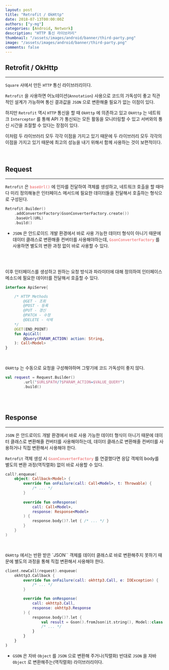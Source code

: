 ```yaml
---
layout: post
title: "Retrofit / OkHttp"
date: 2018-07-13T00:00:00Z
authors: ["y-mg"]
categories: [Android, Network]
description: "HTTP 통신 라이브러리"
thumbnail: "/assets/images/android/banner/third-party.png"
image: "/assets/images/android/banner/third-party.png"
comments: false
---
```


## Retrofit / OkHttp
***
`Square` 사에서 만든 `HTTP` 통신 라이브러리이다. 
<br/>

`Retrofit` 을 사용하면 어노테이션(`Annotation`) 사용으로 코드의 가독성이 좋고 직관적인 설계가 가능하며 통신 결과값을 `JSON` 으로 변환해줄 필요가 없는 이점이 있다.
<br/>

하지만 `Retrofit` 역시 `HTTP` 통신을 할 때 `OkHttp` 에 의존하고 있고 `OkHttp` 는 네트워크 `Interceptor` 를 통해 API 가 통신되는 모든 활동을 모니터링할 수 있고 서버와의 통신 시간을 조절할 수 있다는 장점이 있다.
<br/>

이처럼 두 라이브러리 모두 각각 이점을 가지고 있기 때문에 두 라이브러리 모두 각각의 이점을 가지고 있기 때문에 최고의 성능을 내기 위해서 함께 사용하는 것이 보편적이다.
<br/>
<br/>
<br/>



## Request
***
`Retrofit` 은 <code style="color: #eb5657;">baseUrl()</code> 에 인자를 전달하여 객체를 생성하고, 네트워크 호출을 할 때마다 미리 정의해놓은 인터페이스 메서드에 필요한 데이터들을 전달해서 호출하는 형식으로 구성된다.
<br/>


```kotlin
Retrofit.Builder()
    .addConverterFactory(GsonConverterFactory.create())
    .baseUrl(URL)
    .build()
```
- `JSON` 은 안드로이드 개발 환경에서 바로 사용 가능한 데이터 형식이 아니기 때문에 데이터 클래스로 변환해줄 컨버터를 사용해야하는데, <code style="color: #eb5657;">GsonConverterFactory</code> 를 사용하면 별도의 변환 과정 없이 바로 사용할 수 있다.
<br/>
<br/>

이후 인터페이스를 생성하고 원하는 요청 방식과 파라미터에 대해 정의하여 인터페이스 메소드에 필요한 데이터를 전달해서 호출할 수 있다.
<br/>

```kotlin
interface ApiServe{

    /* HTTP Methods
        @GET - 조회
        @POST - 등록
        @PUT - 갱신
        @PATCH - 수정
        @DELETE - 삭제
    */
    @GET(END_POINT)
    fun ApiCall(
        @Query(PARAM_ACTION) action: String,
    ): Call<Model>
}
```
<br/>

`OkHttp` 는 수동으로 요청을 구성해야하며 그렇기에 코드 가독성이 좋지 않다.
<br/>

```kotlin
val request = Request.Builder()
        .url("$URL$PATH/?$PARAM_ACTION=$VALUE_QUERY")
        .build()
```
<br/>
<br/>



## Response
***
`JSON` 은 안드로이드 개발 환경에서 바로 사용 가능한 데이터 형식이 아니기 때문에 데이터 클래스로 변환해줄 컨버터를 사용해야하는데, 데이터 클래스로 변환해줄 컨버터를 사용하거나 직접 변환해서 사용해야 한다.
<br/>

`Retrofit` 객체 생성 시 <code style="color: #eb5657;">GsonConverterFactory</code> 를 연결했다면 응답 객체의 body를 별도의 변환 과정(역직렬화) 없이 바로 사용할 수 있다.
<br/>

```kotlin
call?.enqueue(
    object: Callback<Model> {
        override fun onFailure(call: Call<Model>, t: Throwable) {
            /* ... */
        }
    
        override fun onResponse(
            call: Call<Model>, 
    	    response: Response<Model>
        ) {
            response.body()?.let { /* ... */ }
        }
    }
)
```
<br/>

`OkHttp` 에서는 반환 받은 `JSON`` 객체를 데이터 클래스로 바로 변환해주지 못하기 때문에 별도의 과정을 통해 직접 변환해서 사용해야 한다.
<br/>

```kotlin
client.newCall(request).enqueue(
    okhttp3.Callback {
        override fun onFailure(call: okhttp3.Call, e: IOException) {
            /* ... */
        }

        override fun onResponse(
            call: okhttp3.Call, 
            response: okhttp3.Response
        ) {
            response.body()?.let { 
                val result = Gson().fromJson(it.string(), Model::class.java)
                /* ... */
            }
        }
    }
)
```
- `GSON` 은 자바 `Object` 를 `JSON` 으로 변환해 주거나(직렬화) 반대로 `JSON` 을 자바 `Object` 로 변환해주는(역직렬화) 라이브러리이다.